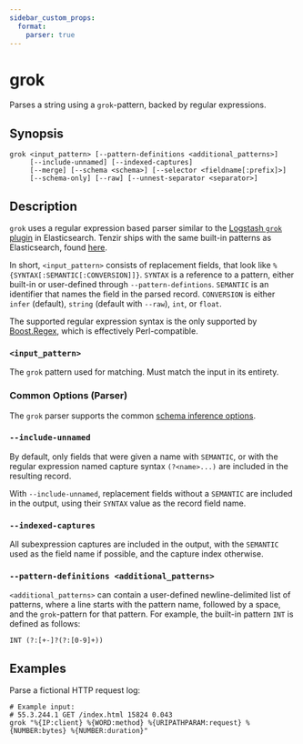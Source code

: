 ```yaml
---
sidebar_custom_props:
  format:
    parser: true
---
```


# grok

Parses a string using a `grok`-pattern, backed by regular expressions.

## Synopsis

```
grok <input_pattern> [--pattern-definitions <additional_patterns>]
     [--include-unnamed] [--indexed-captures]
     [--merge] [--schema <schema>] [--selector <fieldname[:prefix]>]
     [--schema-only] [--raw] [--unnest-separator <separator>]
```

## Description

`grok` uses a regular expression based parser similar to the
[Logstash `grok` plugin](https://www.elastic.co/guide/en/logstash/current/plugins-filters-grok.html)
in Elasticsearch. Tenzir ships with the same built-in patterns as Elasticsearch,
found [here](https://github.com/logstash-plugins/logstash-patterns-core/tree/main/patterns/ecs-v1).

In short, `<input_pattern>` consists of replacement fields, that look like
`%{SYNTAX[:SEMANTIC[:CONVERSION]]}`. `SYNTAX` is a reference to a pattern,
either built-in or user-defined through `--pattern-defintions`.
`SEMANTIC` is an identifier that names the field in the parsed record.
`CONVERSION` is either `infer` (default), `string` (default with `--raw`),
`int`, or `float`.

The supported regular expression syntax is the only supported by
[Boost.Regex](https://www.boost.org/doc/libs/1_81_0/libs/regex/doc/html/boost_regex/syntax/perl_syntax.html),
which is effectively Perl-compatible.

### `<input_pattern>`

The `grok` pattern used for matching. Must match the input in its entirety.

### Common Options (Parser)

The `grok` parser supports the common [schema inference options](formats.md#parser-schema-inference).

### `--include-unnamed`

By default, only fields that were given a name with `SEMANTIC`, or with
the regular expression named capture syntax `(?<name>...)` are included
in the resulting record.

With `--include-unnamed`, replacement fields without a `SEMANTIC` are included
in the output, using their `SYNTAX` value as the record field name.

### `--indexed-captures`

All subexpression captures are included in the output, with the `SEMANTIC` used
as the field name if possible, and the capture index otherwise.

### `--pattern-definitions <additional_patterns>`

`<additional_patterns>` can contain a user-defined newline-delimited list
of patterns, where a line starts with the pattern name, followed by a space,
and the `grok`-pattern for that pattern. For example, the built-in pattern
`INT` is defined as follows:

```
INT (?:[+-]?(?:[0-9]+))
```

## Examples

Parse a fictional HTTP request log:

```
# Example input:
# 55.3.244.1 GET /index.html 15824 0.043
grok "%{IP:client} %{WORD:method} %{URIPATHPARAM:request} %{NUMBER:bytes} %{NUMBER:duration}"
```
